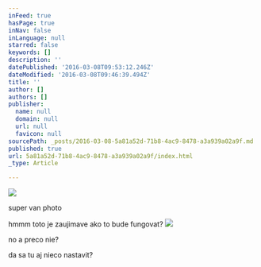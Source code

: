 ```yaml
---
inFeed: true
hasPage: true
inNav: false
inLanguage: null
starred: false
keywords: []
description: ''
datePublished: '2016-03-08T09:53:12.246Z'
dateModified: '2016-03-08T09:46:39.494Z'
title: ''
author: []
authors: []
publisher:
  name: null
  domain: null
  url: null
  favicon: null
sourcePath: _posts/2016-03-08-5a81a52d-71b8-4ac9-8478-a3a939a02a9f.md
published: true
url: 5a81a52d-71b8-4ac9-8478-a3a939a02a9f/index.html
_type: Article

---
```

![](https://the-grid-user-content.s3-us-west-2.amazonaws.com/3ddbae65-199d-4c59-a90c-1ee8758f483d.jpg)

super van photo

hmmm toto je zaujimave ako to bude fungovat?
![](https://the-grid-user-content.s3-us-west-2.amazonaws.com/53305be0-9db4-4c46-a746-c0b2a2b37af0.jpg)

no a preco nie?

da sa tu aj nieco nastavit?